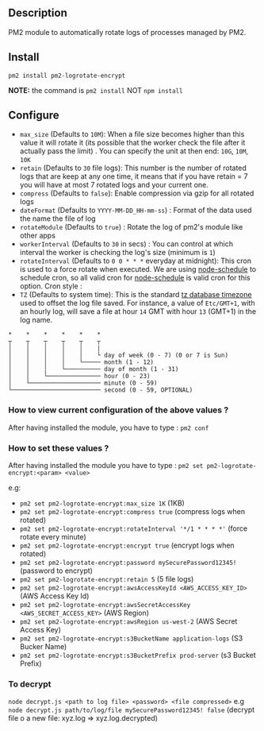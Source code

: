 
## Description

PM2 module to automatically rotate logs of processes managed by PM2.

## Install

    pm2 install pm2-logrotate-encrypt

**NOTE:** the command is `pm2 install` NOT `npm install`

## Configure

- `max_size` (Defaults to `10M`): When a file size becomes higher than this value it will rotate it (its possible that the worker check the file after it actually pass the limit) . You can specify the unit at then end: `10G`, `10M`, `10K`
- `retain` (Defaults to `30` file logs): This number is the number of rotated logs that are keep at any one time, it means that if you have retain = 7 you will have at most 7 rotated logs and your current one.
- `compress` (Defaults to `false`): Enable compression via gzip for all rotated logs
- `dateFormat` (Defaults to `YYYY-MM-DD_HH-mm-ss`) : Format of the data used the name the file of log
- `rotateModule` (Defaults to `true`) : Rotate the log of pm2's module like other apps
- `workerInterval` (Defaults to `30` in secs) : You can control at which interval the worker is checking the log's size (minimum is `1`)
- `rotateInterval` (Defaults to `0 0 * * *` everyday at midnight): This cron is used to a force rotate when executed.
We are using [node-schedule](https://github.com/node-schedule/node-schedule) to schedule cron, so all valid cron for [node-schedule](https://github.com/node-schedule/node-schedule) is valid cron for this option. Cron style :
- `TZ` (Defaults to system time): This is the standard [tz database timezone](https://en.wikipedia.org/wiki/List_of_tz_database_time_zones) used to offset the log file saved. For instance, a value of `Etc/GMT+1`, with an hourly log, will save a file at hour `14` GMT with hour `13` (GMT+1) in the log name.

```
*    *    *    *    *    *
┬    ┬    ┬    ┬    ┬    ┬
│    │    │    │    │    |
│    │    │    │    │    └ day of week (0 - 7) (0 or 7 is Sun)
│    │    │    │    └───── month (1 - 12)
│    │    │    └────────── day of month (1 - 31)
│    │    └─────────────── hour (0 - 23)
│    └──────────────────── minute (0 - 59)
└───────────────────────── second (0 - 59, OPTIONAL)
```

### How to view current configuration of the above values ?
After having installed the module, you have to type :
`pm2 conf`

### How to set these values ?

 After having installed the module you have to type :
`pm2 set pm2-logrotate-encrypt:<param> <value>`

e.g:
- `pm2 set pm2-logrotate-encrypt:max_size 1K` (1KB)
- `pm2 set pm2-logrotate-encrypt:compress true` (compress logs when rotated)
- `pm2 set pm2-logrotate-encrypt:rotateInterval '*/1 * * * *'` (force rotate every minute)
- `pm2 set pm2-logrotate-encrypt:encrypt true` (encrypt logs when rotated)
- `pm2 set pm2-logrotate-encrypt:password mySecurePassword12345!` (password to encrypt)
- `pm2 set pm2-logrotate-encrypt:retain 5` (5 file logs)
- `pm2 set pm2-logrotate-encrypt:awsAccessKeyId <AWS_ACCESS_KEY_ID>` (AWS Access Key Id)
- `pm2 set pm2-logrotate-encrypt:awsSecretAccessKey <AWS_SECRET_ACCESS_KEY>` (AWS Region)
- `pm2 set pm2-logrotate-encrypt:awsRegion us-west-2` (AWS Secret Access Key)
- `pm2 set pm2-logrotate-encrypt:s3BucketName application-logs` (S3 Bucker Name)
- `pm2 set pm2-logrotate-encrypt:s3BucketPrefix prod-server` (s3 Bucket Prefix)



### To decrypt 
`node decrypt.js <path to log file> <password> <file compressed>`
e.g
`node decrypt.js path/to/log/file mySecurePassword12345! false` (decrypt file o a new file: xyz.log => xyz.log.decrypted)